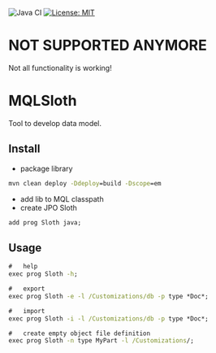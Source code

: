 ![Java CI](https://github.com/igatec/mqlsloth/workflows/Java%20CI/badge.svg?branch=master) 
[![License: MIT](https://img.shields.io/badge/License-MIT-blue.svg)](https://github.com/igatec/mqlsloth/blob/master/LICENSE.txt)     

# NOT SUPPORTED ANYMORE  
Not all functionality is working!  
  
#   MQLSloth
Tool to develop data model.  

##  Install
*   package library
```cmd
mvn clean deploy -Ddeploy=build -Dscope=em 
```
*   add lib to MQL classpath    
*   create JPO Sloth   
```cmd
add prog Sloth java;
```

##  Usage
```cmd
#   help
exec prog Sloth -h;

#   export
exec prog Sloth -e -l /Customizations/db -p type *Doc*;

#   import 
exec prog Sloth -i -l /Customizations/db -p type *Doc*;

#   create empty object file definition
exec prog Sloth -n type MyPart -l /Customizations/;
``` 

